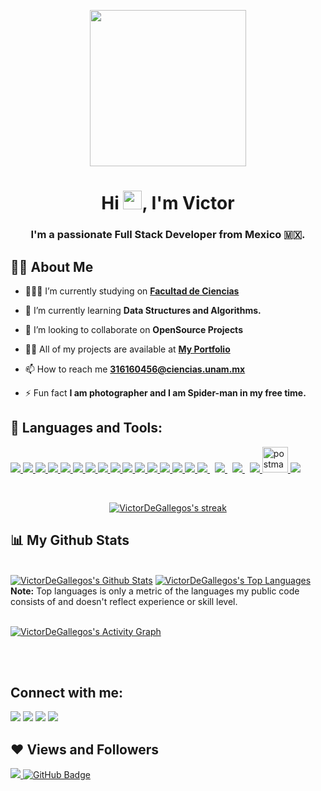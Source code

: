 <p align="center">
  <img  width="250px" height="250px" src="https://user-images.githubusercontent.com/41756950/157113862-00b299a3-9298-4ff0-8907-ecd2f085324c.PNG"   />
</p>

<h1 align="center">Hi <img src="https://raw.githubusercontent.com/MartinHeinz/MartinHeinz/master/wave.gif" width="30px">, I'm Victor</h1>
<h3 align="center">I'm a passionate Full Stack Developer from Mexico 🇲🇽.</h3>


## 🙋‍♂️ About Me

- 👨🏼‍🎓 I’m currently studying on **[Facultad de Ciencias](https://www.fciencias.unam.mx/)**

- 🌱 I’m currently learning **Data Structures and Algorithms.**

- 👯 I’m looking to collaborate on **OpenSource Projects**

- 👨‍💻 All of my projects are available at **[My Portfolio](https://victordegallegos.github.io/My-portfolio/)**

- 📫 How to reach me **316160456@ciencias.unam.mx**

- ⚡ Fun fact **I am photographer and I am Spider-man in my free time.**

## 🚀 Languages and Tools:

<p align="left"> 
  <a href="https://www.java.com" target="_blank"> <img src="https://img.icons8.com/color/43/000000/java-coffee-cup-logo.png"/> </a>
  <a href="https://reactjs.org/" target="_blank"> <img src="https://img.icons8.com/color/43/000000/react-native.png"/> </a>
  <a href="https://www.djangoproject.com/" target="_blank"> <img src="https://img.icons8.com/color/43/000000/django.png"/> </a>
  <a href="https://angular.io/" target="_blank"> <img src="https://img.icons8.com/color/43/000000/angularjs.png"/> </a>
  <a href="https://rubyonrails.org/" target="_blank"> <img src="https://img.icons8.com/external-tal-revivo-color-tal-revivo/43/000000/external-rails-a-server-side-web-application-framework-written-in-ruby-logo-color-tal-revivo.png"/> </a>
  <a href="https://spring.io/projects/spring-boot" target="_blank"> <img src="https://img.icons8.com/color/43/000000/spring-logo.png"/> </a> 
  <a href="https://www.ruby-lang.org/es/" target="_blank"> <img src="https://img.icons8.com/fluency/43/000000/ruby-gemstone.png"/> </a> 
  <a href="https://developer.mozilla.org/en-US/docs/Web/JavaScript" target="_blank"> <img src="https://img.icons8.com/color/43/000000/javascript.png"/> </a> 
  <a href="https://www.typescriptlang.org/" target="_blank"> <img src="https://img.icons8.com/color/43/000000/typescript.png"/> </a> 
  <a href="https://www.w3.org/html/" target="_blank"> <img src="https://img.icons8.com/color/43/000000/html-5.png"/> </a> 
  <a href="https://www.w3schools.com/css/" target="_blank"> <img src="https://img.icons8.com/color/43/000000/css3.png"/> </a>
  <a href="https://www.w3schools.com/css/" target="_blank"> <img src="https://img.icons8.com/color/43/000000/sass.png"/> </a>
  <a href="https://getbootstrap.com" target="_blank"> <img src="https://img.icons8.com/color/43/000000/bootstrap.png"/> </a> 
  <a href="https://www.python.org" target="_blank"> <img src="https://img.icons8.com/color/43/000000/python.png"/> </a> 
  <a href="https://www.haskell.org/" target="_blank"> <img src="https://img.icons8.com/office/43/000000/haskell.png"/> </a> 
  <a style="padding-right:8px;" href="https://nodejs.org" target="_blank"> <img src="https://img.icons8.com/color/43/000000/nodejs.png"/> </a> 
  <a style="padding-right:8px;" href="https://www.mysql.com/" target="_blank"> <img src="https://img.icons8.com/fluent/50/000000/mysql-logo.png"/> </a>
  <a style="padding-right:8px;" href="https://www.postgresql.org/" target="_blank"> <img src="https://img.icons8.com/color/43/000000/postgreesql.png"/> </a>
  <a href="https://docs.microsoft.com/en-us/dotnet/csharp/" target="_blank"> <img src="https://img.icons8.com/color/43/000000/c-sharp-logo.png"/> </a> 
  <a href="https://postman.com" target="_blank"> <img src="https://www.vectorlogo.zone/logos/getpostman/getpostman-icon.svg" alt="postman" width="41" height="41"/> </a>   
  <a href="https://git-scm.com/" target="_blank"> <img src="https://img.icons8.com/color/45/000000/git.png"/> </a> 
</p>

<!-- [![React Badge](https://img.shields.io/badge/-React-61DBFB?style=for-the-badge&labelColor=black&logo=react&logoColor=61DBFB)](#)  [![Javascript Badge](https://img.shields.io/badge/-Javascript-F0DB4F?style=for-the-badge&labelColor=black&logo=javascript&logoColor=F0DB4F)](#) [![Typescript Badge](https://img.shields.io/badge/-Typescript-007acc?style=for-the-badge&labelColor=black&logo=typescript&logoColor=007acc)](#) [![Nodejs Badge](https://img.shields.io/badge/-Nodejs-3C873A?style=for-the-badge&labelColor=black&logo=node.js&logoColor=3C873A)](#) [![GraphQL Badge](https://img.shields.io/badge/-GraphQl-e535ab?style=for-the-badge&labelColor=black&logo=node.js&logoColor=e535ab)](#) -->
<br/>

<p align="center">
    <a href="https://github.com/VictorDeGallegos/github-readme-streak-stats">
        <img title="🔥 Get streak stats for your profile at git.io/streak-stats" alt="VictorDeGallegos's streak" src="https://github-readme-streak-stats.herokuapp.com/?user=VictorDeGallegos&theme=algolia&hide_border=true&stroke=0000&background=060A0CD0"/>
    </a>
</p>

## 📊 My Github Stats

  <br/>
    <a href="https://github.com/VictorDeGallegos/github-readme-stats"><img alt="VictorDeGallegos's Github Stats" src="https://github-readme-stats.vercel.app/api?username=VictorDeGallegos&show_icons=true&count_private=true&theme=algolia&hide_border=true&bg_color=0D1117" /></a>
  <a href="https://github.com/VictorDeGallegos/github-readme-stats"><img alt="VictorDeGallegos's Top Languages" src="https://github-readme-stats.vercel.app/api/top-langs/?username=VictorDeGallegos&langs_count=8&count_private=true&layout=compact&theme=algolia&hide_border=true&bg_color=0D1117" /></a>
  <br/>
  <b>Note:</b> Top languages is only a metric of the languages my public code consists of and doesn't reflect experience or skill level.


<br/>
<br/>

<a href="https://github.com/VictorDeGallegos/github-readme-activity-graph"><img alt="VictorDeGallegos's Activity Graph" src="https://activity-graph.herokuapp.com/graph?username=VictorDeGallegos&bg_color=0D1117&color=0ab2ec&line=2dbc84&point=FFFFFF&hide_border=true" /></a>

<br/>
<br/>

## Connect with me:
<p align="left">

<a href = "mailto:316160456@ciencias.unam.mx?Subject=Interesado%20en%20trabajar%20contigo"><img src="https://img.icons8.com/color/48/000000/gmail-new.png"/></a>
<a href = "https://twitter.com/subhamraoniar"><img src="https://img.icons8.com/fluent/48/000000/twitter.png"/></a>
<a href = "https://www.instagram.com/victor_de_gallegos/"><img src="https://img.icons8.com/fluent/48/000000/instagram-new.png"/></a>
<a href = "https://victordegallegos.github.io/My-portfolio/"><img src="https://img.icons8.com/color/48/000000/geography--v1.png"/></a>

</p>

## ❤ Views and Followers
<a href="https://github.com/Meghna-DAS/github-profile-views-counter">
    <img src="https://komarev.com/ghpvc/?username=VictorDeGallegos">
</a>
<a href="https://github.com/VictorDeGallegos?tab=followers"><img src="https://img.shields.io/github/followers/VictorDeGallegos?label=Followers&style=social" alt="GitHub Badge"></a>
